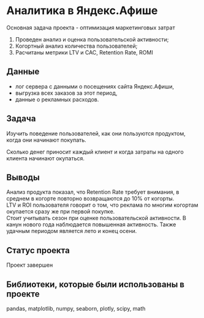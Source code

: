 # Аналитика в Яндекс.Афише 

Основная задача проекта - оптимизация маркетинговых затрат  
1. Проведен анализ и оценка пользовательской активности;
2. Когортный анализ количества пользователей;
3. Расчитаны метрики LTV и САС, Retention Rate, ROMI

## Данные  

- лог сервера с данными о посещениях сайта Яндекс.Афиши,
- выгрузка всех заказов за этот период,
- данные о рекламных расходов.

## Задача 
Изучить поведение пользователей, как они пользуются продуктом, когда они начинают покупать.  

Сколько денег приносит каждый клиент и когда затраты на одного клиента начинают окупаться.

## Выводы

Анализ продукта показал, что Retention Rate требует внимания, в среднем в когорте повторно возвращаются до 10% от когорты.  
LTV и ROI пользователя говорит о том, что реклама по многим когортам окупается сразу же при первой покупке.  
Стоит учитывать сезон при оценке пользовательской активности. В канун нового года наблюдается повышенная активность. Также удачным периодом является лето и конец осени.

## Статус проекта

Проект завершен

## Библиотеки, которые были использованы в проекте  
pandas, matplotlib, numpy, seaborn, plotly, scipy, math
